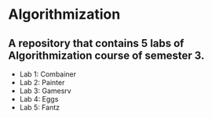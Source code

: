 # Algorithmization

## A repository that contains 5 labs of Algorithmization course of semester 3.
- Lab 1: Combainer
- Lab 2: Painter
- Lab 3: Gamesrv
- Lab 4: Eggs
- Lab 5: Fantz
